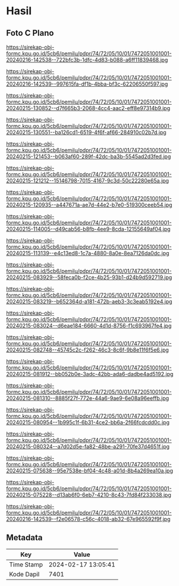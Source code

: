 # Hasil

## Foto C Plano

https://sirekap-obj-formc.kpu.go.id/5cb6/pemilu/pdpr/74/72/05/10/01/7472051001001-20240216-142538--722bfc3b-1dfc-4d83-b088-a6ff11839468.jpg

https://sirekap-obj-formc.kpu.go.id/5cb6/pemilu/pdpr/74/72/05/10/01/7472051001001-20240216-142539--997615fa-df1b-4bba-bf3c-62206550f597.jpg

https://sirekap-obj-formc.kpu.go.id/5cb6/pemilu/pdpr/74/72/05/10/01/7472051001001-20240215-130852--d7f665b3-2068-4cc4-aac2-eff8e97314b9.jpg

https://sirekap-obj-formc.kpu.go.id/5cb6/pemilu/pdpr/74/72/05/10/01/7472051001001-20240215-130551--ba126cd1-6519-4f6f-af66-284910c02b7d.jpg

https://sirekap-obj-formc.kpu.go.id/5cb6/pemilu/pdpr/74/72/05/10/01/7472051001001-20240215-121453--b063af60-289f-42dc-ba3b-5545ad2d3fed.jpg

https://sirekap-obj-formc.kpu.go.id/5cb6/pemilu/pdpr/74/72/05/10/01/7472051001001-20240215-121212--15146798-7015-4167-9c3d-50c22280e65a.jpg

https://sirekap-obj-formc.kpu.go.id/5cb6/pemilu/pdpr/74/72/05/10/01/7472051001001-20240215-120935--a447671a-ae7d-44e2-b7e0-519300ceeb54.jpg

https://sirekap-obj-formc.kpu.go.id/5cb6/pemilu/pdpr/74/72/05/10/01/7472051001001-20240215-114005--d49cab56-b8fb-4ee9-8cda-12155649af04.jpg

https://sirekap-obj-formc.kpu.go.id/5cb6/pemilu/pdpr/74/72/05/10/01/7472051001001-20240215-113139--e4c13ed8-1c7a-4880-8a0e-8ea7126da0dc.jpg

https://sirekap-obj-formc.kpu.go.id/5cb6/pemilu/pdpr/74/72/05/10/01/7472051001001-20240215-083929--58feca0b-f2ce-4b25-93b1-d24b9d592719.jpg

https://sirekap-obj-formc.kpu.go.id/5cb6/pemilu/pdpr/74/72/05/10/01/7472051001001-20240215-083219--b652364d-a181-472b-aeb3-3c3eab5192e4.jpg

https://sirekap-obj-formc.kpu.go.id/5cb6/pemilu/pdpr/74/72/05/10/01/7472051001001-20240215-083024--d6eae184-6660-4d1d-8756-f1c693967fe4.jpg

https://sirekap-obj-formc.kpu.go.id/5cb6/pemilu/pdpr/74/72/05/10/01/7472051001001-20240215-082748--45745c2c-f262-46c3-8c6f-9b8e11f6f5e6.jpg

https://sirekap-obj-formc.kpu.go.id/5cb6/pemilu/pdpr/74/72/05/10/01/7472051001001-20240215-081912--bb052b0e-3adc-42bb-ada6-dadbe4ad5192.jpg

https://sirekap-obj-formc.kpu.go.id/5cb6/pemilu/pdpr/74/72/05/10/01/7472051001001-20240215-081310--8885f27f-772e-44a6-9ae9-6e08a96eeffb.jpg

https://sirekap-obj-formc.kpu.go.id/5cb6/pemilu/pdpr/74/72/05/10/01/7472051001001-20240215-080954--1b995c1f-6b31-4ce2-bb6a-2f66fcdcdd0c.jpg

https://sirekap-obj-formc.kpu.go.id/5cb6/pemilu/pdpr/74/72/05/10/01/7472051001001-20240215-080324--a7d02d5e-fa82-48be-a291-70fe37d4651f.jpg

https://sirekap-obj-formc.kpu.go.id/5cb6/pemilu/pdpr/74/72/05/10/01/7472051001001-20240215-075638--95e7538e-bf04-4c48-a01d-8b4a269ea10a.jpg

https://sirekap-obj-formc.kpu.go.id/5cb6/pemilu/pdpr/74/72/05/10/01/7472051001001-20240215-075228--d13ab6f0-6eb7-4210-8c43-7fd84f233038.jpg

https://sirekap-obj-formc.kpu.go.id/5cb6/pemilu/pdpr/74/72/05/10/01/7472051001001-20240216-142539--f2e06578-c56c-4018-ab32-67e965592f9f.jpg


## Metadata

| Key        | Value               |
| ---------- | ------------------- |
| Time Stamp | 2024-02-17 13:05:41 |
| Kode Dapil | 7401                |



